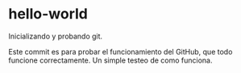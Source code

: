 # hello-world
Inicializando y probando git.

Este commit es para probar el funcionamiento del GitHub, que todo funcione correctamente.
Un simple testeo de como funciona.
